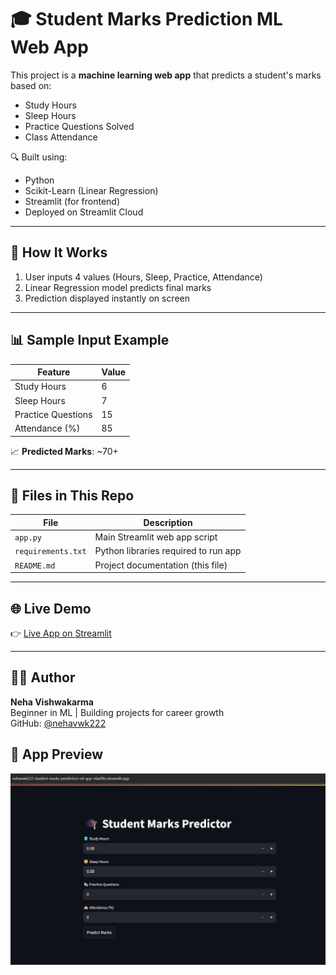 # 🎓 Student Marks Prediction ML Web App

This project is a **machine learning web app** that predicts a student's marks based on:

- Study Hours
- Sleep Hours
- Practice Questions Solved
- Class Attendance

🔍 Built using:
- Python
- Scikit-Learn (Linear Regression)
- Streamlit (for frontend)
- Deployed on Streamlit Cloud

---

## 🚀 How It Works

1. User inputs 4 values (Hours, Sleep, Practice, Attendance)
2. Linear Regression model predicts final marks
3. Prediction displayed instantly on screen

---

## 📊 Sample Input Example

| Feature            | Value  |
|--------------------|--------|
| Study Hours        | 6      |
| Sleep Hours        | 7      |
| Practice Questions | 15     |
| Attendance (%)     | 85     |

📈 **Predicted Marks**: ~70+

---

## 📁 Files in This Repo

| File              | Description                            |
|-------------------|----------------------------------------|
| `app.py`          | Main Streamlit web app script          |
| `requirements.txt`| Python libraries required to run app   |
| `README.md`       | Project documentation (this file)      |

---

## 🌐 Live Demo

👉 [Live App on Streamlit](https://student-marks-prediction-ml.streamlit.app)

---

## 👩‍💻 Author

**Neha Vishwakarma**  
Beginner in ML | Building projects for career growth  
GitHub: [@nehavwk222](https://github.com/nehavwk222)

## 📸 App Preview

![App Screenshot](screenshot.png)
